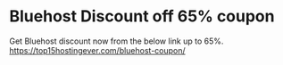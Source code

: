 # Bluehost Discount off 65% coupon

Get Bluehost discount now from the below link up to 65%. 
https://top15hostingever.com/bluehost-coupon/

